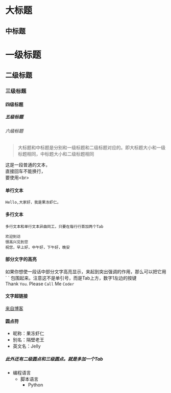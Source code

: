 大标题
====


中标题
----

# 一级标题
## 二级标题
### 三级标题
#### 四级标题
##### 五级标题
###### 六级标题  

> 大标题和中标题是分别和一级标题和二级标题对应的。即大标题大小和一级标题相同，中标题大小和二级标题相同

这是一段普通的文本，<br>
直接回车不能换行，<br>
要使用\<br>

#### 单行文本
    Hello,大家好，我是果冻虾仁。  
#### 多行文本
    多行文本和单行文本异曲同工，只要在每行行首加两个Tab
    
    欢迎到访
    很高兴见到您
    祝您，早上好，中午好，下午好，晚安
    
    
#### 部分文字的高亮
如果你想使一段话中部分文字高亮显示，来起到突出强调的作用，那么可以把它用 \`  \` 包围起来。注意这不是单引号，而是Tab上方，数字1左边的按键
<br>Thank `You`. Please `Call` Me `Coder`

#### 文字超链接
[来自博客](http://blog.csdn.net/kaitiren/article/details/38513715 "悬停显示")


#### 圆点符
* 昵称：果冻虾仁
* 别名：隔壁老王
* 英文名：Jelly  
##### 此外还有二级圆点和三级圆点。就是多加一个Tab
* 编程语言
    * 脚本语言
        * Python  
